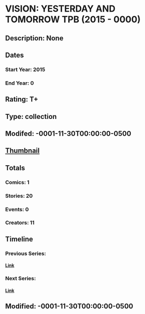 # VISION: YESTERDAY AND TOMORROW TPB (2015 - 0000)
## Description: None
## Dates
### Start Year: 2015
### End Year: 0
## Rating: T+
## Type: collection
## Modifed: -0001-11-30T00:00:00-0500
## [Thumbnail](http://i.annihil.us/u/prod/marvel/i/mg/6/a0/4bc61c72868e2.jpg)
## Totals
### Comics: 1
### Stories: 20
### Events: 0
### Creators: 11
## Timeline
### Previous Series: 
#### [Link]()
### Next Series: 
#### [Link]()
## Modified: -0001-11-30T00:00:00-0500
